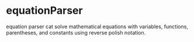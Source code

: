 # equationParser
equation parser cat solve mathematical equations with variables, functions, parentheses, and constants using reverse polish notation. 
